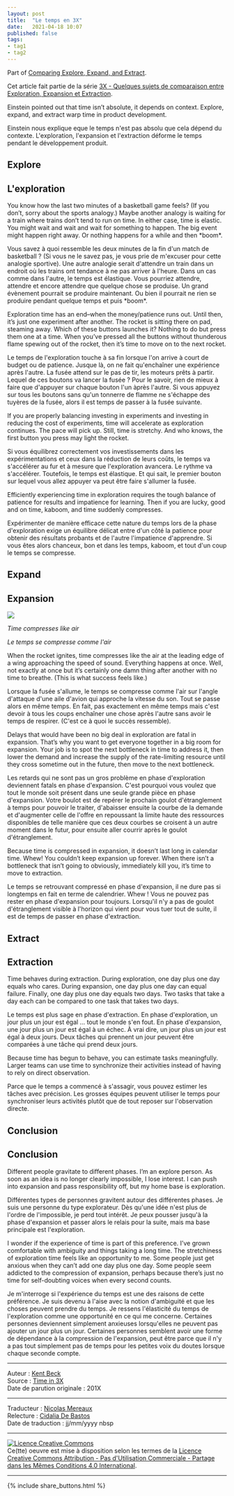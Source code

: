 ```yaml
---
layout: post
title:  "Le temps en 3X"
date:   2021-04-18 10:07
published: false
tags:
- tag1
- tag2
---
```


Part of [Comparing Explore, Expand, and Extract](https://www.facebook.com/notes/kent-beck/comparing-explore-expand-and-extract-topics-in-3x/1241983035834558).

Cet article fait partie de la série [3X - Quelques sujets de comparaison entre Exploration, Expansion et Extraction](http://www.les-traducteurs-agiles.org/2021/04/18/3x-quelques-sujets-de-comparaison-entre-exploration-expansion-et-extraction.html).

Einstein pointed out that time isn’t absolute, it depends on context. Explore, expand, and extract warp time in product development.

Einstein nous explique eque le temps n'est pas absolu que cela dépend du contexte. L'exploration, l'expansion et l'extraction déforme le temps pendant le développement produit.

## Explore

## L'exploration

You know how the last two minutes of a basketball game feels? (If you don’t, sorry about the sports analogy.) Maybe another analogy is waiting for a train where trains don’t tend to run on time. In either case, time is elastic. You might wait and wait and wait for something to happen. The big event might happen right away. Or nothing happens for a while and then \*boom\*.

Vous savez à quoi ressemble les deux minutes de la fin d'un match de basketball ? (Si vous ne le savez pas, je vous prie de m'excuser pour cette analogie sportive). Une autre analogie serait d'attendre un train dans un endroit où les trains ont tendance à ne pas arriver à l'heure. Dans un cas comme dans l'autre, le temps est élastique. Vous pourriez attendre, attendre et encore attendre que quelque chose se produise. Un grand évènement pourrait se produire maintenant. Ou bien il pourrait ne rien se produire pendant quelque temps et puis \*boom\*.

Exploration time has an end–when the money/patience runs out. Until then, it’s just one experiment after another. The rocket is sitting there on pad, steaming away. Which of these buttons launches it? Nothing to do but press them one at a time. When you’ve pressed all the buttons without thunderous flame spewing out of the rocket, then it’s time to move on to the next rocket.

Le temps de l'exploration touche à sa fin lorsque l'on arrive à court de budget ou de patience. Jusque là, on ne fait qu'enchaîner une expérience après l'autre. La fusée attend sur le pas de tir, les moteurs prêts à partir. Lequel de ces boutons va lancer la fusée ? Pour le savoir, rien de mieux à faire que d'appuyer sur chaque bouton l'un àprès l'autre. Si vous appuyez sur tous les boutons sans qu'un tonnerre de flamme ne s'échappe des tuyères de la fusée, alors il est temps de passer à la fusée suivante.

If you are properly balancing investing in experiments and investing in reducing the cost of experiments, time will accelerate as exploration continues. The pace will pick up. Still, time is stretchy. And who knows, the first button you press may light the rocket.

Si vous équilibrez correctement vos investissements dans les expérimentations et ceux dans la réduction de leurs coûts, le temps va s'accélérer au fur et à mesure que l'exploration avancera. Le rythme va s'accélérer. Toutefois, le temps est élastique. Et qui sait, le premier bouton sur lequel vous allez appuyer va peut être faire s'allumer la fusée.

Efficiently experiencing time in exploration requires the tough balance of patience for results and impatience for learning. Then if you are lucky, good and on time, kaboom, and time suddenly compresses.

Expérimenter de manière efficace cette nature du temps lors de la phase d'exploration exige un équilibre délicat entre d'un côté la patience pour obtenir des résultats probants et de l'autre l'impatience d'apprendre.  Si vous êtes alors chanceux, bon et dans les temps, kaboom, et tout d'un coup le temps se compresse.

## Expand

## Expansion

![](https://scontent-cdt1-1.xx.fbcdn.net/v/t1.18169-9/14045970_10154503988468675_720894018069002576_n.jpg?_nc_cat=110&ccb=1-3&_nc_sid=abc084&_nc_ohc=oRZAtRvMHWoAX_PJwHv&_nc_ht=scontent-cdt1-1.xx&oh=8384a910860009d6d7fdccb46d21f727&oe=60A0B197)

_Time compresses like air_

_Le temps se compresse comme l'air_

When the rocket ignites, time compresses like the air at the leading edge of a wing approaching the speed of sound. Everything happens at once. Well, not exactly at once but it’s certainly one damn thing after another with no time to breathe. (This is what success feels like.)

Lorsque la fusée s'allume, le temps se compresse comme l'air sur l'angle d'attaque d'une aile d'avion qui approche la vitesse du son. Tout se passe alors en même temps. En fait, pas exactement en même temps mais c'est devoir à tous les coups enchaîner une chose après l'autre sans avoir le temps de respirer. (C'est ce à quoi le succès ressemble).

Delays that would have been no big deal in exploration are fatal in expansion. That’s why you want to get everyone together in a big room for expansion. Your job is to spot the next bottleneck in time to address it, then lower the demand and increase the supply of the rate-limiting resource until they cross sometime out in the future, then move to the next bottleneck.

Les retards qui ne sont pas un gros problème en phase d'exploration deviennent fatals en phase d'expansion. C'est pourquoi vous voulez que tout le monde soit présent dans une seule grande pièce en phase d'expansion. Votre boulot est de repérer le prochain goulot d'étranglement à temps pour pouvoir le traiter, d'abaisser ensuite la courbe de la demande et d'augmenter celle de l'offre en repoussant la  limite haute des ressources disponibles de telle manière que ces deux courbes se croisent à un autre moment dans le futur, pour ensuite aller courrir après le goulot d'étranglement.

Because time is compressed in expansion, it doesn’t last long in calendar time. Whew! You couldn’t keep expansion up forever. When there isn’t a bottleneck that isn’t going to obviously, immediately kill you, it’s time to move to extraction.

Le temps se retrouvant compressé en phase d'expansion, il ne dure pas si longtemps en fait en terme de calendrier. Whew ! Vous ne pouvez pas rester en phase d'expansion pour toujours. Lorsqu'il n'y a pas de goulot d'étranglement visible à l'horizon qui vient pour vous tuer tout de suite, il est de temps de passer en phase d'extraction.

## Extract

## Extraction

Time behaves during extraction. During exploration, one day plus one day equals who cares. During expansion, one day plus one day can equal failure. Finally, one day plus one day equals two days. Two tasks that take a day each can be compared to one task that takes two days.

Le temps est plus sage en phase d'extraction. En phase d'exploration, un jour plus un jour est égal … tout le monde s'en fout. En phase d'expansion, une jour plus un jour est égal à un échec. À vrai dire, un jour plus un jour est égal à deux jours. Deux tâches qui prennent un jour peuvent être comparées à une tâche qui prend deux jours.

Because time has begun to behave, you can estimate tasks meaningfully. Larger teams can use time to synchronize their activities instead of having to rely on direct observation.

Parce que le temps a commencé à s'assagir, vous pouvez estimer les tâches avec précision. Les grosses équipes peuvent utiliser le temps pour synchroniser leurs activités plutôt que de tout reposer sur l'observation directe.

## Conclusion

## Conclusion

Different people gravitate to different phases. I’m an explore person. As soon as an idea is no longer clearly impossible, I lose interest. I can push into expansion and pass responsibility off, but my home base is exploration.

Différentes types de personnes gravitent autour des différentes phases. Je suis une personne du type explorateur. Dès qu'une idée n'est plus de l'ordre de l'impossible, je perd tout intérêt. Je peux pousser jusqu'à la phase d'expansion et passer alors le relais pour la suite, mais ma base principale est l'exploration.

I wonder if the experience of time is part of this preference. I’ve grown comfortable with ambiguity and things taking a long time. The stretchiness of exploration time feels like an opportunity to me. Some people just get anxious when they can’t add one day plus one day. Some people seem addicted to the compression of expansion, perhaps because there’s just no time for self-doubting voices when every second counts.

Je m'interroge si l'expérience du temps est une des raisons de cette préférence. Je suis devenu à l'aise avec la notion d'ambiguité et que les choses peuvent prendre du temps. Je ressens l'élasticité du temps de l'exploration comme une opportunité en ce qui me concerne. Certaines personnes deviennent simplement anxieuses lorsqu'elles ne peuvent pas ajouter un jour plus un jour. Certaines personnes semblent avoir une forme de dépendance à la compression de l'expansion, peut être parce que il n'y a pas tout simplement pas de temps pour les petites voix du doutes lorsque chaque seconde compte.

---
Auteur : [Kent Beck](https://medium.com/@kentbeck_7670/about)  
Source : [Time in 3X](https://www.facebook.com/notes/kent-beck/time-in-3x/1245493485483513)  
Date de parution originale : 201X  

---
Traducteur : [Nicolas Mereaux](http://www.les-traducteurs-agiles.org/traducteurs/)  
Relecture : [Cidalia De Bastos](http://www.les-traducteurs-agiles.org/traducteurs/)  
Date de traduction : jj/mm/yyyy  nbsp

---

<a rel="license" href="http://creativecommons.org/licenses/by-nc-sa/4.0/"><img alt="Licence Creative Commons" style="border-width:0" src="http://i.creativecommons.org/l/by-nc-sa/4.0/88x31.png" /></a><br />Ce(tte) oeuvre est mise à disposition selon les termes de la <a rel="license" href="http://creativecommons.org/licenses/by-nc-sa/4.0/">Licence Creative Commons Attribution - Pas d'Utilisation Commerciale - Partage dans les Mêmes Conditions 4.0 International</a>.

---

{% include share_buttons.html %}
